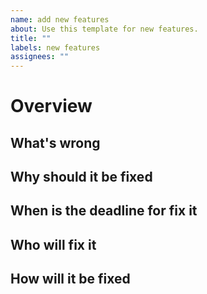```yaml
---
name: add new features
about: Use this template for new features.
title: ""
labels: new features
assignees: ""
---
```


# Overview

## What's wrong

## Why should it be fixed

## When is the deadline for fix it

## Who will fix it

## How will it be fixed
